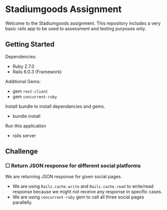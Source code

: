 # Stadiumgoods Assignment

Welcome to the Stadiumgoods assignment. This repository includes a very basic rails app to be used to assessment and testing purposes only.

## Getting Started

Dependencies:

- Ruby 2.7.0
- Rails 6.0.3 (Framework)

Additional Gems:

- gem `rest-client`
- gem `concurrent-ruby`

Install bundle to install dependancies and gems.

- bundle install

Run this application

- rails server


## Challenge

### ☐ Return JSON response for different social platforms
We are returning JSON response for given social pages. 
- We are using `Rails.cache.write` and `Rails.cache.read` to write/read response because we might not receive any response in specific cases.
- We are using `concurrent-ruby` gem to call all three social pages parallelly.
